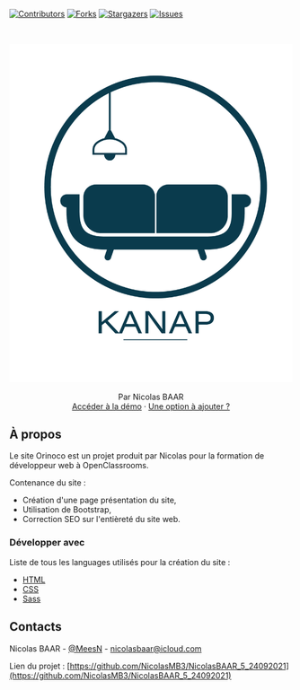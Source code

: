 [![Contributors][contributors-shield]][contributors-url]
[![Forks][forks-shield]][forks-url]
[![Stargazers][stars-shield]][stars-url]
[![Issues][issues-shield]][issues-url]

<br />

<p align="center">
  <a href="https://nicolasmb3.github.io/NicolasBAAR_5_24092021/">
    <img src="front/images/logo.png" alt="Logo">
  </a>

  <p align="center">
    Par Nicolas BAAR
    <br />
    <a href="https://nicolasmb3.github.io/NicolasBAAR_5_24092021/">Accéder à la démo</a>
    ·
    <a href="https://github.com/NicolasMB3/NicolasBAAR_5_24092021/issues">Une option à ajouter ?</a>
  </p>
</p>

## À propos

Le site Orinoco est un projet produit par Nicolas pour la formation de développeur web à OpenClassrooms.

Contenance du site :
* Création d'une page présentation du site,
* Utilisation de Bootstrap,
* Correction SEO sur l'entièreté du site web.

### Développer avec 
Liste de tous les languages utilisés pour la création du site :
* [HTML](https://developer.mozilla.org/fr/docs/Web/HTML)
* [CSS](https://developer.mozilla.org/fr/docs/Web/css)
* [Sass](https://sass-lang.com/)

## Contacts

Nicolas BAAR - [@MeesN](https://nicolasbaar.fr/) - nicolasbaar@icloud.com

Lien du projet : [https://github.com/NicolasMB3/NicolasBAAR_5_24092021](https://github.com/NicolasMB3/NicolasBAAR_5_24092021)

[contributors-shield]: https://img.shields.io/github/contributors/NicolasMB3/NicolasBAAR_5_24092021.svg?style=flat-square
[contributors-url]: https://github.com/NicolasMB3/NicolasBAAR_5_24092021/graphs/contributors
[forks-shield]: https://img.shields.io/github/forks/NicolasMB3/NicolasBAAR_5_24092021.svg?style=flat-square
[forks-url]: https://github.com/NicolasMB3/NicolasBAAR_5_24092021/pulse
[stars-shield]: https://img.shields.io/github/stars/NicolasMB3/NicolasBAAR_5_24092021.svg?style=flat-square
[stars-url]: https://github.com/NicolasMB3/NicolasBAAR_5_24092021/stargazers
[issues-shield]: https://img.shields.io/github/issues/NicolasMB3/NicolasBAAR_5_24092021.svg?style=flat-square
[issues-url]: https://github.com/NicolasMB3/NicolasBAAR_5_24092021/issues